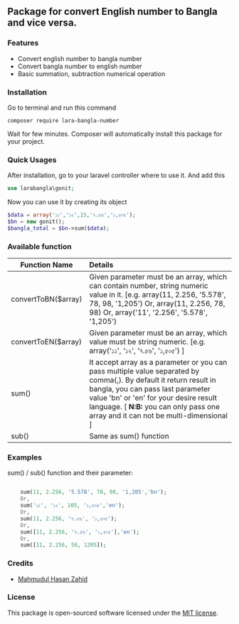 ## Package for convert English number to Bangla and vice versa.

### Features

- Convert english number to bangla number
- Convert bangla number to english number
- Basic summation, subtraction numerical operation

### Installation

Go to terminal and run this command

```shell
composer require lara-bangla-number
```

Wait for few minutes. Composer will automatically install this package for your project.

### Quick Usages

After installation, go to your laravel controller where to use it. And add this

```php
use larabangla\gonit;
```

Now you can use it by creating its object

```php
$data = array('১১','১২',15,'৭.৫৬','১,৫০৫');
$bn = new gonit();
$bangla_total = $bn->sum($data);
```

### Available function

| Function Name        |   Details    |
| -------------------- |  :---------- |
| convertToBN($array)  | Given parameter must be an array, which can contain number, string numeric value in it. [e.g. array(11, 2.256, '5.578', 78, 98, '1,205') Or, array(11, 2.256, 78, 98) Or, array('11', '2.256', '5.578', '1,205')|
| convertToEN($array)   |  Given parameter must be an array, which value must be string numeric. [e.g. array('১১', '১২', '৭.৫৬', '১,৫০৫') ]  |
| sum() |   It accept array as a parameter or you can pass multiple value separated by comma(,). By default it return result in bangla, you can pass last parameter value 'bn' or 'en' for your desire result language. [ **N:B:** you can only pass one array and it can not be multi-dimensional ] |
| sub() |   Same as sum() function |

### Examples

sum() / sub() function and their parameter:

```php

    sum(11, 2.256, '5.578', 78, 98, '1,205','bn');
    Or,
    sum('১১', '১২', 105, '১,৫০৫','en');
    Or,
    sum(11, 2.256, '৭.৫৬', '১,৫০৫');
    Or,
    sum([11, 2.256, '৭.৫৬', '১,৫০৫'],'en');
    Or,
    sum([11, 2.256, 56, 1205]);


```

### Credits

- [Mahmudul Hasan Zahid](https://github.com/mhzahid)

### License

This package is open-sourced software licensed under the [MIT license](http://opensource.org/licenses/MIT).
